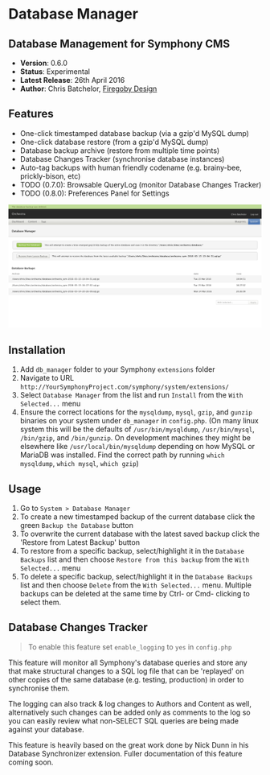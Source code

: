 # Database Manager

## Database Management for Symphony CMS

 - **Version**: 0.6.0
 - **Status**: Experimental
 - **Latest Release**: 26th April 2016
 - **Author**: Chris Batchelor, [Firegoby Design](http://firegoby.com/) 

## Features

 - One-click timestamped database backup (via a gzip'd MySQL dump)
 - One-click database restore (from a gzip'd MySQL dump)
 - Database backup archive (restore from multiple time points)
 - Database Changes Tracker (synchronise database instances)
 - Auto-tag backups with human friendly codename (e.g. brainy-bee, prickly-bison, etc)
 - TODO (0.7.0): Browsable QueryLog (monitor Database Changes Tracker)
 - TODO (0.8.0): Preferences Panel for Settings

![Database Manager UI](/screenshots/ui.png)

## Installation

1. Add `db_manager` folder to your Symphony `extensions` folder
2. Navigate to URL `http://YourSymphonyProject.com/symphony/system/extensions/`
3. Select `Database Manager` from the list and run `Install` from the `With Selected...` menu
4. Ensure the correct locations for the `mysqldump`, `mysql`, `gzip`, and `gunzip` binaries on your system under `db_manager` in `config.php`. (On many linux system this will be the defaults of `/usr/bin/mysqldump`, `/usr/bin/mysql`, `/bin/gzip`, and `/bin/gunzip`. On development machines they might be elsewhere like `/usr/local/bin/mysqldump` depending on how MySQL or MariaDB was installed. Find the correct path by running `which mysqldump`, `which mysql`, `which gzip`)

## Usage

1. Go to `System > Database Manager`
2. To create a new timestamped backup of the current database click the green `Backup the Database` button
3. To overwrite the current database with the latest saved backup click the 'Restore from Latest Backup' button
4. To restore from a specific backup, select/highlight it in the `Database Backups` list and then choose `Restore from this backup` from the `With Selected...` menu
5. To delete a specific backup, select/highlight it in the `Database Backups` list and then choose `Delete` from the `With Selected...` menu. Multiple backups can be deleted at the same time by Ctrl- or Cmd- clicking to select them.

## Database Changes Tracker

> To enable this feature set `enable_logging` to `yes` in `config.php`

This feature will monitor all Symphony's database queries and store any that make structural changes to a SQL log file that can be 'replayed' on other copies of the same database (e.g. testing, production) in order to synchronise them.

The logging can also track & log changes to Authors and Content as well, alternatively such changes can be added only as comments to the log so you can easily review what non-SELECT SQL queries are being made against your database.

This feature is heavily based on the great work done by Nick Dunn in his Database Synchronizer extension. Fuller documentation of this feature coming soon.
